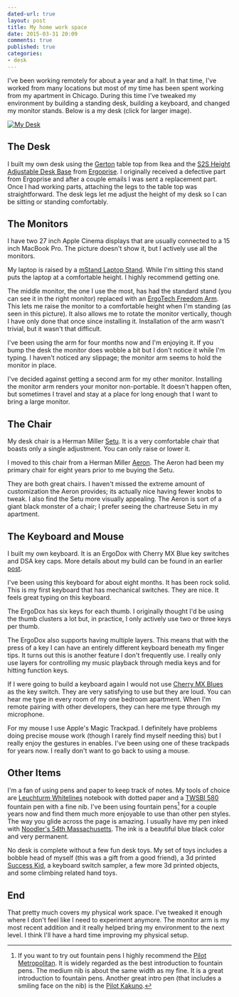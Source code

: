 ```yaml
---
dated-url: true
layout: post
title: My home work space
date: 2015-03-31 20:09
comments: true
published: true
categories:
- desk
---
```


I've been working remotely for about a year and a half.
In that time, I've worked from many locations but most of my time has been spent working from my apartment in Chicago.
During this time I've tweaked my environment by building a standing desk, building a keyboard, and changed my monitor stands.
Below is a my desk (click for larger image).

[![My Desk](/images/my-desk-small.png "Picture of my desk")](/images/my-desk.png)

## The Desk

I built my own desk using the [Gerton](http://www.ikea.com/us/en/catalog/products/50106773/) table top from Ikea and the [S2S Height Adjustable Desk Base](http://www.ergoprise.com/s2s-height-adjustable-desk-base-new-improved/) from [Ergoprise](http://www.ergoprise.com/).
I originally received a defective part from Ergoprise and after a couple emails I was sent a replacement part.
Once I had working parts, attaching the legs to the table top was straightforward.
The desk legs let me adjust the height of my desk so I can be sitting or standing comfortably.

## The Monitors

I have two 27 inch Apple Cinema displays that are usually connected to a 15 inch MacBook Pro.
The picture doesn't show it, but I actively use all the monitors.

My laptop is raised by a [mStand Laptop Stand](http://www.amazon.com/gp/product/B000OOYECC).
While I'm sitting this stand puts the laptop at a comfortable height.
I highly recommend getting one.

The middle monitor, the one I use the most, has had the standard stand (you can see it in the right monitor) replaced with an [ErgoTech Freedom Arm](http://www.amazon.com/gp/product/B00BZC05WU).
This lets me raise the monitor to a comfortable height when I'm standing (as seen in this picture).
It also allows me to rotate the monitor vertically, though I have only done that once since installing it.
Installation of the arm wasn't trivial, but it wasn't that difficult.

I've been using the arm for four months now and I'm enjoying it.
If you bump the desk the monitor does wobble a bit but I don't notice it while I'm typing.
I haven't noticed any slippage; the monitor arm seems to hold the monitor in place.

I've decided against getting a second arm for my other monitor.
Installing the monitor arm renders your monitor non-portable.
It doesn't happen often, but sometimes I travel and stay at a place for long enough that I want to bring a large monitor.

## The Chair

My desk chair is a Herman Miller [Setu](https://www.amazon.com/Setu-Chair-Herman-Miller-Standard/dp/B004VSL6E6).
It is a very comfortable chair that boasts only a single adjustment.
You can only raise or lower it.

I moved to this chair from a Herman Miller [Aeron](https://www.amazon.com/Aeron-Task-Chair-Herman-Miller/dp/B0014YGGKE).
The Aeron had been my primary chair for eight years prior to me buying the Setu.

They are both great chairs.
I haven't missed the extreme amount of customization the Aeron provides; its actually nice having fewer knobs to tweak.
I also find the Setu more visually appealing.
The Aeron is sort of a giant black monster of a chair; I prefer seeing the chartreuse Setu in my apartment.

## The Keyboard and Mouse

I built my own keyboard.
It is an ErgoDox with Cherry MX Blue key switches and DSA key caps.
More details about my build can be found in an earlier [post](/blog/2014/07/27/building-the-ergodox-keyboard/).

I've been using this keyboard for about eight months.
It has been rock solid.
This is my first keyboard that has mechanical switches.
They are nice.
It feels great typing on this keyboard.

The ErgoDox has six keys for each thumb.
I originally thought I'd be using the thumb clusters a lot but, in practice, I only actively use two or three keys per thumb.

The ErgoDox also supports having multiple layers.
This means that with the press of a key I can have an entirely different keyboard beneath my finger tips.
It turns out this is another feature I don't frequently use.
I really only use layers for controlling my music playback through media keys and for hitting function keys.

If I were going to build a keyboard again I would not use [Cherry MX Blues](http://deskthority.net/wiki/Cherry_MX_Blue) as the key switch.
They are very satisfying to use but they are loud.
You can hear me type in every room of my one bedroom apartment.
When I'm remote pairing with other developers, they can here me type through my microphone.

For my mouse I use Apple's Magic Trackpad.
I definitely have problems doing precise mouse work (though I rarely find myself needing this) but I really enjoy the gestures in enables.
I've been using one of these trackpads for years now.
I really don't want to go back to using a mouse.

## Other Items

I'm a fan of using pens and paper to keep track of notes.
My tools of choice are [Leuchturm Whitelines](http://www.amazon.com/gp/product/B00IYL90B2) notebook with dotted paper and a [TWSBI 580](http://www.amazon.com/gp/product/B00BT1BLRU) fountain pen with a fine nib.
I've been using fountain pens[^1] for a couple years now and find them much more enjoyable to use than other pen styles.
The way you glide across the page is amazing.
I usually have my pen inked with [Noodler's 54th Massachusetts](http://www.amazon.com/gp/product/B00DJAKBAW).
The ink is a beautiful blue black color and very permanent.

[^1]: If you want to try out fountain pens I highly recommend the [Pilot Metropolitan](http://www.amazon.com/gp/product/B009X9Z2FW). It is widely regarded as the best introduction to fountain pens. The medium nib is about the same width as my fine. It is a great introduction to fountain pens. Another great intro pen (that includes a smiling face on the nib) is the [Pilot Kakuno](http://www.amazon.com/gp/product/B00IOOOBU4).

No desk is complete without a few fun desk toys.
My set of toys includes a bobble head of myself (this was a gift from a good friend), a 3d printed [Success Kid](http://www.shapeways.com/product/MLX77XRTT/success-kid), a keyboard switch sampler, a few more 3d printed objects, and some climbing related hand toys.

## End

That pretty much covers my physical work space.
I've tweaked it enough where I don't feel like I need to experiment anymore.
The monitor arm is my most recent addition and it really helped bring my environment to the next level.
I think I'll have a hard time improving my physical setup.